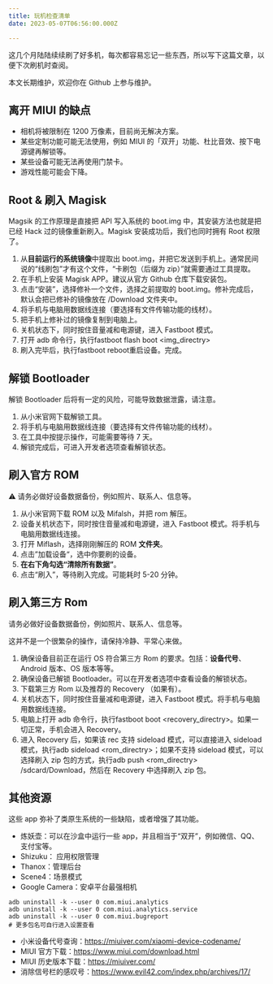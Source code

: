 ```yaml
---
title: 玩机检查清单
date: 2023-05-07T06:56:00.000Z

---
```



这几个月陆陆续续刷了好多机，每次都容易忘记一些东西，所以写下这篇文章，以便下次刷机时查阅。

本文长期维护，欢迎你在 Github 上参与维护。

## 离开 MIUI 的缺点
- 相机将被限制在 1200 万像素，目前尚无解决方案。
- 某些定制功能可能无法使用，例如 MIUI 的「双开」功能、杜比音效、按下电源键再解锁等。
- 某些设备可能无法再使用门禁卡。
- 游戏性能可能会下降。

## Root & 刷入 Magisk

Magsik 的工作原理是直接把 API 写入系统的 boot.img 中，其安装方法也就是把已经 Hack 过的镜像重新刷入。Magisk 安装成功后，我们也同时拥有 Root 权限了。

1. 从**目前运行的系统镜像**中提取出 boot.img，并把它发送到手机上。通常民间说的“线刷包”才有这个文件，“卡刷包（后缀为 zip）”就需要通过工具提取。
2. 在手机上安装 Magisk APP。建议从官方 Github 仓库下载安装包。
3. 点击“安装”，选择修补一个文件，选择之前提取的 boot.img。修补完成后，默认会把已修补的镜像放在 /Download 文件夹中。
4. 将手机与电脑用数据线连接（要选择有文件传输功能的线材）。
5. 把手机上修补过的镜像复制到电脑上。
6. 关机状态下，同时按住音量减和电源键，进入 Fastboot 模式。
7. 打开 adb 命令行，执行fastboot flash boot <img_directry>
8. 刷入完毕后，执行fastboot reboot重启设备。完成。

## 解锁 Bootloader

解锁 Bootloader 后将有一定的风险，可能导致数据泄露，请注意。

1. 从小米官网下载解锁工具。
2. 将手机与电脑用数据线连接（要选择有文件传输功能的线材）。
3. 在工具中按提示操作，可能需要等待 7 天。
4. 解锁完成后，可进入开发者选项查看解锁状态。

## 刷入官方 ROM

⚠ 请务必做好设备数据备份，例如照片、联系人、信息等。

1. 从小米官网下载 ROM 以及 Mifalsh，并把 rom 解压。
2. 设备关机状态下，同时按住音量减和电源键，进入 Fastboot 模式。将手机与电脑用数据线连接。
3. 打开 Miflash，选择刚刚解压的 ROM **文件夹**。
4. 点击”加载设备“，选中你要刷的设备。
5. **在右下角勾选“清除所有数据”**。
6. 点击“刷入”，等待刷入完成。可能耗时 5-20 分钟。

## 刷入第三方 Rom

请务必做好设备数据备份，例如照片、联系人、信息等。

这并不是一个很繁杂的操作，请保持冷静、平常心来做。

1. 确保设备目前正在运行 OS 符合第三方 Rom 的要求。包括：**设备代号**、Android 版本、OS 版本等等。
2. 确保设备已解锁 Bootloader。可以在开发者选项中查看设备的解锁状态。
3. 下载第三方 Rom 以及推荐的 Recovery （如果有）。
4. 关机状态下，同时按住音量减和电源键，进入 Fastboot 模式。将手机与电脑用数据线连接。
5. 电脑上打开 adb 命令行，执行fastboot boot <recovery_directry>。如果一切正常，手机会进入 Recovery。
6. 进入 Recovery 后，如果该 rec 支持 sideload 模式，可以直接进入 sideload 模式，执行adb sideload <rom_directry>；如果不支持 sideload 模式，可以选择刷入 zip 包的方式，执行adb push <rom_directry> /sdcard/Download，然后在 Recovery 中选择刷入 zip 包。

## 其他资源

这些 app 弥补了类原生系统的一些缺陷，或者增强了其功能。
- 炼妖壶：可以在沙盒中运行一些 app，并且相当于“双开”，例如微信、QQ、支付宝等。
- Shizuku： 应用权限管理
- Thanox：管理后台
- Scene4：场景模式
- Google Camera：安卓平台最强相机

```shell
adb uninstall -k --user 0 com.miui.analytics
adb uninstall -k --user 0 com.miui.analytics.service
adb uninstall -k --user 0 com.miui.bugreport
# 更多包名可自行进入设置查看
```
- 小米设备代号查询：https://miuiver.com/xiaomi-device-codename/
- MIUI 官方下载：https://www.miui.com/download.html
- MIUI 历史版本下载：https://miuiver.com/
- 消除信号栏的感叹号：https://www.evil42.com/index.php/archives/17/
